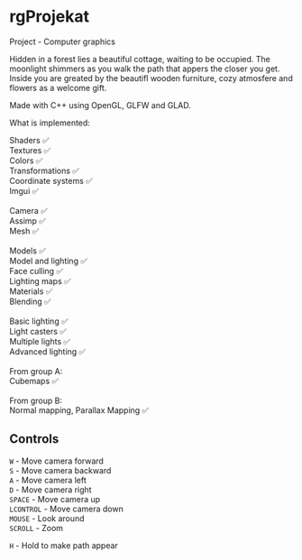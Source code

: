 # rgProjekat
 Project - Computer graphics 

Hidden in a forest lies a beautiful cottage, waiting to be occupied. The moonlight shimmers as you walk the path that appers the closer you get. Inside you are greated by the beautifl wooden furniture, cozy atmosfere and flowers as a welcome gift. 

Made with C++ using OpenGL, GLFW and GLAD.

What is implemented:

Shaders ✅ \
Textures ✅\
Colors ✅\
Transformations ✅\
Coordinate systems ✅\
Imgui ✅\
\
Camera ✅\
Assimp ✅\
Mesh ✅\
\
Models ✅\
Model and lighting ✅\
Face culling ✅\
Lighting maps ✅\
Materials ✅\
Blending ✅\
\
Basic lighting ✅\
Light casters ✅\
Multiple lights ✅\
Advanced lighting ✅\
\
From group A:\
Cubemaps ✅\
\
From group B:\
Normal mapping, Parallax Mapping ✅

## Controls

`W`  - Move camera forward \
`S`  - Move camera backward \
`A`  - Move camera left \
`D`  - Move camera right \
`SPACE`  - Move camera up \
`LCONTROL`  - Move camera down \
`MOUSE`  - Look around \
`SCROLL`  - Zoom 

`H`  - Hold to make path appear
